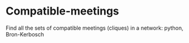 # Compatible-meetings
Find all the sets of compatible meetings (cliques) in a network: python, Bron-Kerbosch
